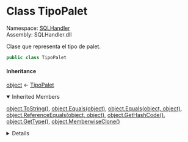 # <a id="SQLHandler_TipoPalet"></a> Class TipoPalet

Namespace: [SQLHandler](SQLHandler.md)  
Assembly: SQLHandler.dll  

Clase que representa el tipo de palet.

```csharp
public class TipoPalet
```

#### Inheritance

[object](https://learn.microsoft.com/dotnet/api/system.object) ← 
[TipoPalet](SQLHandler.TipoPalet.md)

<details open>
  <summary> Inherited Members </summary>

[object.ToString\(\)](https://learn.microsoft.com/dotnet/api/system.object.tostring), 
[object.Equals\(object\)](https://learn.microsoft.com/dotnet/api/system.object.equals\#system\-object\-equals\(system\-object\)), 
[object.Equals\(object, object\)](https://learn.microsoft.com/dotnet/api/system.object.equals\#system\-object\-equals\(system\-object\-system\-object\)), 
[object.ReferenceEquals\(object, object\)](https://learn.microsoft.com/dotnet/api/system.object.referenceequals), 
[object.GetHashCode\(\)](https://learn.microsoft.com/dotnet/api/system.object.gethashcode), 
[object.GetType\(\)](https://learn.microsoft.com/dotnet/api/system.object.gettype), 
[object.MemberwiseClone\(\)](https://learn.microsoft.com/dotnet/api/system.object.memberwiseclone)
<details>

## Properties

### <a id="SQLHandler_TipoPalet_Actualizado_Tablet"></a> Actualizado\_Tablet

Indicador de si el tipo de palet fue actualizado en la tablet.

```csharp
public int Actualizado_Tablet { get; set; }
```

#### Property Value

 [int](https://learn.microsoft.com/dotnet/api/system.int32)

### <a id="SQLHandler_TipoPalet_Descripcion"></a> Descripcion

Descripción del tipo de palet.

```csharp
public string Descripcion { get; set; }
```

#### Property Value

 [string](https://learn.microsoft.com/dotnet/api/system.string)

### <a id="SQLHandler_TipoPalet_Id"></a> Id

ID del tipo de palet.

```csharp
public int Id { get; set; }
```

#### Property Value

 [int](https://learn.microsoft.com/dotnet/api/system.int32)

### <a id="SQLHandler_TipoPalet_TablaDB"></a> TablaDB

Tabla de datos para almacenar los resultados.

```csharp
public DataTable TablaDB { get; set; }
```

#### Property Value

 [DataTable](https://learn.microsoft.com/dotnet/api/system.data.datatable)

## Methods

### <a id="SQLHandler_TipoPalet_BindDataTable_System_Data_DataTable_"></a> BindDataTable\(DataTable\)

Asocia una tabla de datos a la propiedad `TablaDB`.

```csharp
public void BindDataTable(DataTable Table)
```

#### Parameters

`Table` [DataTable](https://learn.microsoft.com/dotnet/api/system.data.datatable)

La tabla de datos a asociar.

### <a id="SQLHandler_TipoPalet_ConfirmDataTableChanges"></a> ConfirmDataTableChanges\(\)

Confirma los cambios realizados en la tabla de datos `TablaDB`.

```csharp
public void ConfirmDataTableChanges()
```

### <a id="SQLHandler_TipoPalet_GetRecordsInDataTable_System_Data_SqlClient_SqlConnection_"></a> GetRecordsInDataTable\(SqlConnection\)

Obtiene los registros de la base de datos y los almacena en la tabla de datos `TablaDB`.

```csharp
public DataTable GetRecordsInDataTable(SqlConnection conn)
```

#### Parameters

`conn` [SqlConnection](https://learn.microsoft.com/dotnet/api/system.data.sqlclient.sqlconnection)

La conexión a la base de datos.

#### Returns

 [DataTable](https://learn.microsoft.com/dotnet/api/system.data.datatable)

La tabla de datos con los registros obtenidos.

### <a id="SQLHandler_TipoPalet_UpdateFromDatatable_System_Data_SqlClient_SqlConnection_System_Int32_"></a> UpdateFromDatatable\(SqlConnection, int\)

Actualiza los datos en la base de datos a partir de la tabla de datos `TablaDB`.

```csharp
public bool UpdateFromDatatable(SqlConnection conn, int Tablet = 0)
```

#### Parameters

`conn` [SqlConnection](https://learn.microsoft.com/dotnet/api/system.data.sqlclient.sqlconnection)

La conexión a la base de datos.

`Tablet` [int](https://learn.microsoft.com/dotnet/api/system.int32)

El indicador de si la actualización se realiza desde una tablet.

#### Returns

 [bool](https://learn.microsoft.com/dotnet/api/system.boolean)

True si la actualización se realizó correctamente, False en caso contrario.

